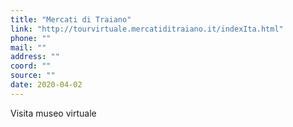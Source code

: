 ```yaml
---
title: "Mercati di Traiano"
link: "http://tourvirtuale.mercatiditraiano.it/indexIta.html"
phone: ""
mail: ""
address: ""
coord: ""
source: ""
date: 2020-04-02
---
```


Visita museo virtuale
